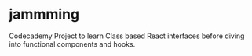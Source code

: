 # jammming

Codecademy Project to learn Class based React interfaces before diving into functional components and hooks.
